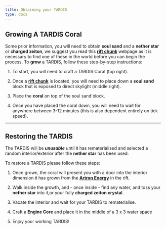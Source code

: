 ```yaml
---
title: Obtaining your TARDIS
type: docs
---
```


## Growing A TARDIS Coral
Some prior information, you will need to obtain **soul sand** and a **nether star** or **charged zeiton**, 
we suggest you read this [**rift chunk**](../../mechanics/rift-chunks) webpage as it is necessary to find one of these in the world before you can begin the process.
To **grow** a TARDIS, follow these step-by-step instructions: 

1. To start, you will need to craft a TARDIS Coral (top right).

2. Once a [**rift chunk**](../../mechanics/rift-chunks) is located, you will need to place down a **soul sand** block that is exposed to direct skylight (middle right).

3. Place the **coral** on top of the soul sand block.

4. Once you have placed the coral down, you will need to wait for anywhere between 3-12 minutes (this is also dependent entirely on tick speed).

---

## Restoring the TARDIS
The TARDIS will be ***unusable*** until it has rematerialised and selected a random interior/exterior after the **nether star** has been used.

To restore a TARDIS please follow these steps:

1. Once grown, the coral will present you with a door into the interior dimension it has grown from the [**Artron Energy**](../../mechanics/artron) in the rift.

2. Walk inside the growth, and - once inside - find any water, and toss your **nether star** into it,or your fully **charged zeiton crystal**.

3. Vacate the interior and wait for your TARDIS to rematerialise.

4. Craft a **Engine Core** and place it in the middle of a 3 x 3 water space

5. Enjoy your working TARDIS!
